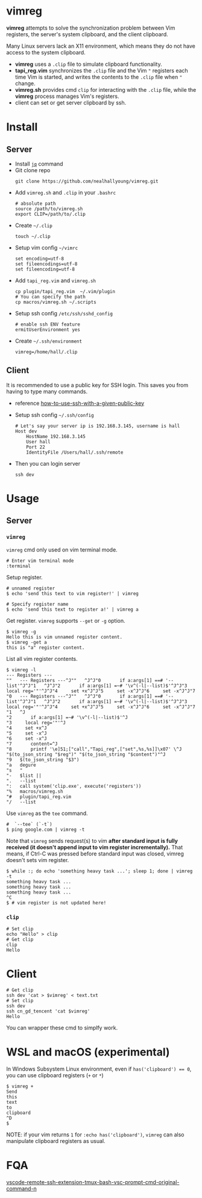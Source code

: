 # vimreg

**vimreg** attempts to solve the synchronization problem between Vim registers, the server's system clipboard, and the client clipboard.

Many Linux servers lack an X11 environment, which means they do not have access to the system clipboard.

- **vimreg** uses a `.clip` file to simulate clipboard functionality.
- **tapi_reg.vim** synchronizes the `.clip` file and the Vim `"` registers each time Vim is started, and writes the contents to the `.clip` file when `"` change.
- **vimreg.sh** provides cmd `clip` for interacting with the `.clip` file, while the **vimreg** process manages Vim's registers.
- client can set or get server clipboard by ssh.

# Install

## Server

- Install [`jq`](https://stedolan.github.io/jq/) command
- Git clone repo
    ```
    git clone https://github.com/nealhallyoung/vimreg.git
    ```
- Add `vimreg.sh` and `.clip` in your `.bashrc`
    ```
    # absolute path
    source /path/to/vimreg.sh
    export CLIP=/path/to/.clip
    ```
- Create `~/.clip`
    ```
    touch ~/.clip
    ```
- Setup vim config `~/vimrc`
    ```
    set encoding=utf-8         
    set fileencodings=utf-8    
    set fileencoding=utf-8     
    ```
- Add `tapi_reg.vim` and `vimreg.sh`
    ```
    cp plugin/tapi_reg.vim  ~/.vim/plugin
    # You can specify the path
    cp macros/vimreg.sh ~/.scripts
    ```
- Setup ssh config `/etc/ssh/sshd_config`
    ```
    # enable ssh ENV feature
    ermitUserEnvironment yes
    ```
- Create `~/.ssh/environment`
    ```
    vimreg=/home/hall/.clip
    ```

## Client

It is recommended to use a public key for SSH login. 
This saves you from having to type many commands.

- reference [how-to-use-ssh-with-a-given-public-key](https://superuser.com/questions/543405/how-to-use-ssh-with-a-given-public-key)
- Setup ssh config `~/.ssh/config`

    ```
    # Let's say your server ip is 192.168.3.145, username is hall
    Host dev
        HostName 192.168.3.145
        User hall
        Port 22
        IdentityFile /Users/hall/.ssh/remote
    ```
- Then you can login server 
    ```
    ssh dev
    ```
# Usage 
## Server
### `vimreg`

`vimreg` cmd only used on vim terminal mode.

```
# Enter vim terminal mode
:terminal
```

Setup register.
```
# unnamed register
$ echo 'send this text to vim register!' | vimreg

# Specify register name
$ echo 'send this text to register a!' | vimreg a
```

Get register. `vimreg` supports `--get` or `-g` option.

```
$ vimreg -g
Hello this is vim unnamed register content.
$ vimreg -get a
this is "a" register content.
```


List all vim register contents.

```
$ vimreg -l
--- Registers ---
""   --- Registers ---^J""   ^J^J"0       if a:args[1] ==# '--list'^J^J"1   ^J^J"2       if a:args[1] =~# '\v^(-l|--list)$'^J^J"3     local reg='"'^J^J"4     set +x^J^J"5     set -x^J^J"6     set -x^J^J"7  
"0   --- Registers ---^J""   ^J^J"0       if a:args[1] ==# '--list'^J^J"1   ^J^J"2       if a:args[1] =~# '\v^(-l|--list)$'^J^J"3     local reg='"'^J^J"4     set +x^J^J"5     set -x^J^J"6     set -x^J^J"7  
"1   ^J
"2       if a:args[1] =~# '\v^(-l|--list)$'^J
"3     local reg='"'^J
"4     set +x^J
"5     set -x^J
"6     set -x^J
"7       content=^J
"8       printf '\e]51;["call","Tapi_reg",["set",%s,%s]]\x07' \^J        "$(to_json_string "$reg")" "$(to_json_string "$content")"^J
"9   $(to_json_string "$3")
"a   degure
"s   "
"-   $list || 
".   --list
":   call system('clip.exe', execute('registers'))
"%   macros/vimreg.sh
"#   plugin/tapi_reg.vim
"/   --list
```

Use `vimreg` as the `tee` command.

```
#  `--tee` (`-t`) 
$ ping google.com | vimreg -t
```

Note that `vimreg` sends request(s) to vim **after standard input is fully
received (it doesn't append input to vim register incrementally).**
That means, if Ctrl-C was pressed before standard input was closed, vimreg
doesn't sets vim register.

```
$ while :; do echo 'something heavy task ...'; sleep 1; done | vimreg -t
something heavy task ...
something heavy task ...
something heavy task ...
^C
$ # vim register is not updated here!
```

### `clip`

```
# Set clip
echo "Hello" > clip
# Get clip 
clip
Hello 
```

# Client

```
# Get clip
ssh dev 'cat > $vimreg' < text.txt
# Set clip
ssh dev 
ssh cn_gd_tencent 'cat $vimreg'
Hello
```

You can wrapper these cmd to simplfy work.

# WSL and macOS (experimental)

In Windows Subsystem Linux environment, even if `has('clipboard') == 0`, you can use clipboard registers (`+` or `*`)

```
$ vimreg +
Send
this
text
to
clipboard
^D
$
```

NOTE: if your vim returns `1` for `:echo has('clipboard')`, `vimreg` can also manipulate clipboard registers as usual.

# FQA

[vscode-remote-ssh-extension-tmux-bash-vsc-prompt-cmd-original-command-n](https://stackoverflow.com/questions/73421978/vscode-remote-ssh-extension-tmux-bash-vsc-prompt-cmd-original-command-n)
